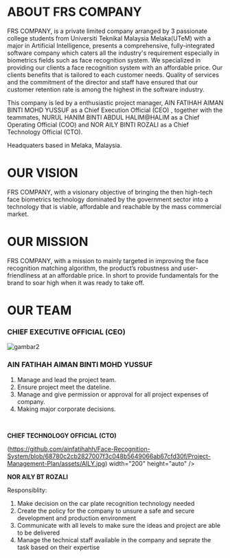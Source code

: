 # **ABOUT FRS COMPANY**

FRS COMPANY, is a private limited company arranged by 3 passionate college students from Universiti Teknikal Malaysia Melaka(UTeM) with a major in Artificial Intelligence, presents a comprehensive, fully-integrated software company which caters all the industry's requirement especially in biometrics fields such as face recognition system. We specialized in providing our clients a face recognition system with an affordable price. Our clients benefits that is tailored to each customer needs. Quality of services and the commitment of the director and staff have ensured that our customer retention rate is among the highest in the software industry.

This company is led by a enthusiastic project manager, AIN FATIHAH AIMAN BINTI MOHD YUSSUF as a Chief Execution Official (CEO) , together with the teammates, NURUL HANIM BINTI ABDUL HALIM@HALIM as a Chief Operating Official (COO) and NOR AILY BINTI ROZALI as a Chief Technology Official (CTO).

Headquaters based in Melaka, Malaysia.

# **OUR VISION**

FRS COMPANY, with a visionary objective of bringing the then high-tech face biometrics technology dominated by the government sector
into a technology that is viable, affordable and reachable by the mass commercial market.

# **OUR MISSION**
FRS COMPANY, with a mission to mainly targeted in improving the face recognition matching algorithm, the product’s robustness and user-friendliness
at an affordable price. In short to provide fundamentals for the brand to soar high when it was ready to take off.

# **OUR TEAM**

### **CHIEF EXECUTIVE OFFICIAL (CEO)**

![gambar2](https://user-images.githubusercontent.com/121369021/211830938-d3b19873-2b65-47c2-8778-bcc5f900cc38.jpg)

### AIN FATIHAH AIMAN BINTI MOHD YUSSUF

1. Manage and lead the project team.
2. Ensure project meet the dateline.
3. Manage and give permission or approval for all project expenses of company.
4. Making major corporate decisions.
<br>

**CHIEF TECHNOLOGY OFFICIAL (CTO)**

(https://github.com/ainfatihahh/Face-Recognition-System/blob/68780c2cb2827007f3c048b5649066ab67cfd30f/Project-Management-Plan/assets/AILY.jpg) width="200" height="auto" />

**NOR AILY BT ROZALI**

Responsiblity:
1. Make decision on the car plate recognition technology needed
2. Create the policy for the company to unsure a safe and secure development and production environment
3. Communicate with all levels to make sure the ideas and project are able to be delivered
4. Manage the technical staff available in the company and seprate the task based on their expertise

